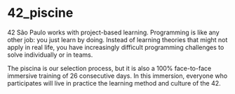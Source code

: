 # 42_piscine
42 São Paulo works with project-based learning. Programming is like any other job: you just learn by doing. Instead of learning theories that might not apply in real life, you have increasingly difficult programming challenges to solve individually or in teams.

The piscina is our selection process, but it is also a 100% face-to-face immersive training of 26 consecutive days. In this immersion, everyone who participates will live in practice the learning method and culture of the 42.

